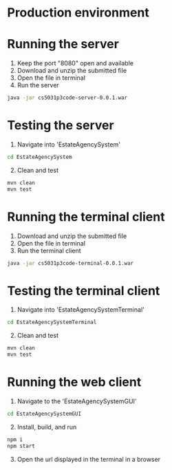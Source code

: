# Production environment

# Running the server
1. Keep the port "8080" open and available
2. Download and unzip the submitted file
3. Open the file in terminal
4. Run the server
```bash
java -jar cs5031p3code-server-0.0.1.war
```

# Testing the server
1. Navigate into 'EstateAgencySystem'
```bash
cd EstateAgencySystem
```
2. Clean and test
```bash
mvn clean
mvn test
```

# Running the terminal client
1. Download and unzip the submitted file
2. Open the file in terminal
3. Run the terminal client
```bash
java -jar cs5031p3code-terminal-0.0.1.war
```

# Testing the terminal client
1. Navigate into 'EstateAgencySystemTerminal'
```bash
cd EstateAgencySystemTerminal
```
2. Clean and test
```bash
mvn clean
mvn test
```

# Running the web client
1. Navigate to the 'EstateAgencySystemGUI'
```bash
cd EstateAgencySystemGUI
```
2. Install, build, and run
```bash
npm i
npm start
```
3. Open the url displayed in the terminal in a browser
